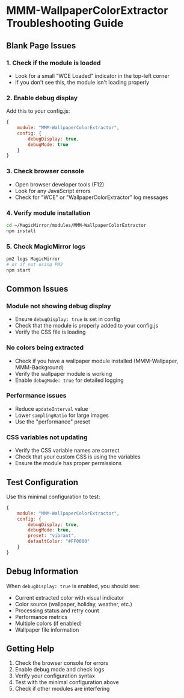 # MMM-WallpaperColorExtractor Troubleshooting Guide

## Blank Page Issues

### 1. Check if the module is loaded
- Look for a small "WCE Loaded" indicator in the top-left corner
- If you don't see this, the module isn't loading properly

### 2. Enable debug display
Add this to your config.js:
```javascript
{
    module: "MMM-WallpaperColorExtractor",
    config: {
        debugDisplay: true,
        debugMode: true
    }
}
```

### 3. Check browser console
- Open browser developer tools (F12)
- Look for any JavaScript errors
- Check for "WCE" or "WallpaperColorExtractor" log messages

### 4. Verify module installation
```bash
cd ~/MagicMirror/modules/MMM-WallpaperColorExtractor
npm install
```

### 5. Check MagicMirror logs
```bash
pm2 logs MagicMirror
# or if not using PM2
npm start
```

## Common Issues

### Module not showing debug display
- Ensure `debugDisplay: true` is set in config
- Check that the module is properly added to your config.js
- Verify the CSS file is loading

### No colors being extracted
- Check if you have a wallpaper module installed (MMM-Wallpaper, MMM-Background)
- Verify the wallpaper module is working
- Enable `debugMode: true` for detailed logging

### Performance issues
- Reduce `updateInterval` value
- Lower `samplingRatio` for large images
- Use the "performance" preset

### CSS variables not updating
- Verify the CSS variable names are correct
- Check that your custom CSS is using the variables
- Ensure the module has proper permissions

## Test Configuration

Use this minimal configuration to test:

```javascript
{
    module: "MMM-WallpaperColorExtractor",
    config: {
        debugDisplay: true,
        debugMode: true,
        preset: "vibrant",
        defaultColor: "#FF0000"
    }
}
```

## Debug Information

When `debugDisplay: true` is enabled, you should see:
- Current extracted color with visual indicator
- Color source (wallpaper, holiday, weather, etc.)
- Processing status and retry count
- Performance metrics
- Multiple colors (if enabled)
- Wallpaper file information

## Getting Help

1. Check the browser console for errors
2. Enable debug mode and check logs
3. Verify your configuration syntax
4. Test with the minimal configuration above
5. Check if other modules are interfering 